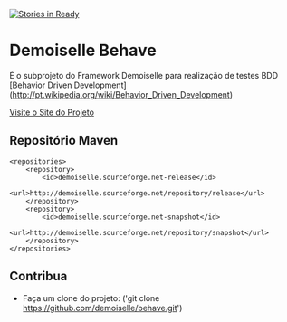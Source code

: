 [![Stories in Ready](https://badge.waffle.io/demoiselle/behave.png?label=ready&title=Ready)](https://waffle.io/demoiselle/behave)
# Demoiselle Behave

É o subprojeto do Framework Demoiselle para realização de testes BDD [Behavior Driven Development] (http://pt.wikipedia.org/wiki/Behavior_Driven_Development)

[Visite o Site do Projeto](http://demoiselle.github.io/behave/)

## Repositório Maven

	<repositories>
		<repository>
			<id>demoiselle.sourceforge.net-release</id>
			<url>http://demoiselle.sourceforge.net/repository/release</url>
		</repository>
		<repository>
			<id>demoiselle.sourceforge.net-snapshot</id>
			<url>http://demoiselle.sourceforge.net/repository/snapshot</url>
		</repository>
	</repositories>

## Contribua
 
* Faça um clone do projeto: ('git clone https://github.com/demoiselle/behave.git')
